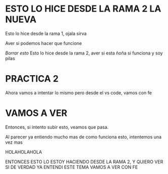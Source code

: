 # ESTO LO HICE DESDE LA RAMA 2 LA NUEVA

Esto lo hice desde la rama 1, ojala sirva

Aver si podemos hacer que funcione

*Borrar esto*
Esto lo hice desde la rama 2, aver si esta ñoña si funciona y soy pilas

# PRACTICA 2

Ahora vamos a intentar lo mismo pero desde el vs code, vamos con fe

# VAMOS A VER

Entonces, si intento subir esto, veamos que pasa.

Al parecer ya entiendo mucho mas de como funciona esto, intentemos una vez mas

HOLAHOLAHOLA

ENTONCES ESTO LO ESTOY HACIENDO DESDE LA RAMA 2, Y QUIERO VER SI DE VERDAD YA ENTENDI ESTE TEMA 
VAMOS A VER 
CON FE 
